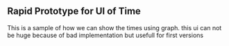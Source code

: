 Rapid Prototype for UI of Time
-------------------


This is a sample of how we can show the times using graph. this ui can not be huge because of bad implementation but usefull for first versions






